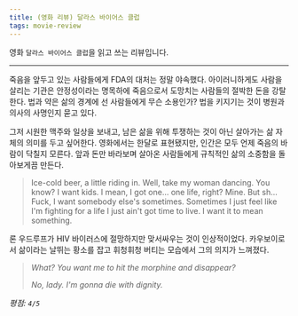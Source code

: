 ```yaml
---
title: (영화 리뷰) 달라스 바이어스 클럽
tags: movie-review
---
```


 영화 `달라스 바이어스 클럽`을 읽고 쓰는 리뷰입니다.

<!--more-->

---

 죽음을 앞두고 있는 사람들에게 FDA의 대처는 정말 야속했다. 아이러니하게도 사람을 살리는 기관은 안정성이라는 명목하에 죽음으로서 도망치는 사람들의 절박한 돈을 강탈한다. 법과 약은 삶의 경계에 선 사람들에게 무슨 소용인가? 법을 키지기는 것이 병원과 의사의 사명인지 묻고 있다.

 그저 시원한 맥주와 일상을 보내고, 남은 삶을 위해 투쟁하는 것이 아닌 살아가는 삶 자체의 의미를 두고 싶어한다. 영화에서는 한달로 표현됐지만, 인간은 모두 언제 죽음의 바람이 닥칠지 모른다. 앞과 돈만 바라보며 살아온 사람들에게 규칙적인 삶의 소중함을 돌아보게끔 만든다. 

> Ice-cold beer, a little riding in. Well, take my woman dancing. You know? I want kids. I mean, I got one... one life, right? Mine. But sh... Fuck, I want somebody else's sometimes. Sometimes I just feel like I'm fighting for a life I just ain't got time to live. I want it to mean something.

 론 우드루프가 HIV 바이러스에 절망하지만 맞서싸우는 것이 인상적이었다. 카우보이로서 삶이라는 날뛰는 황소를 잡고 휘청휘청 버티는 모습에서 그의 의지가 느껴졌다. 

> *What? You want me to hit the morphine and disappear?*
>
> *No, lady. I'm gonna die with dignity.*

_평점: `4/5`_